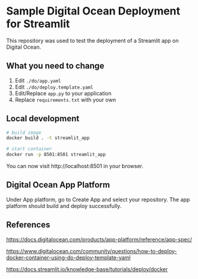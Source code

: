 # Sample Digital Ocean Deployment for Streamlit
This repository was used to test the deployment of a Streamlit app on Digital Ocean.

## What you need to change
1. Edit ```./do/app.yaml```
2. Edit ```./do/deploy.template.yaml```
3. Edit/Replace ```app.py``` to your application
4. Replace ```requirements.txt``` with your own

## Local development
```sh
# build image
docker build . -t streamlit_app

# start container
docker run -p 8501:8501 streamlit_app
```
You can now visit http://localhost:8501 in your browser.

## Digital Ocean App Platform
Under App platform, go to Create App and select your repository. The app platform should build and deploy successfully. 

## References
https://docs.digitalocean.com/products/app-platform/reference/app-spec/

https://www.digitalocean.com/community/questions/how-to-deploy-docker-container-using-do-deploy-template-yaml

https://docs.streamlit.io/knowledge-base/tutorials/deploy/docker
